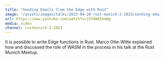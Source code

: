 ```yaml
---
title: "Sending Emails from the Edge with Rust"
image: "/assets/images/talks/2023-04-20-rust-munich-2-2023/sending-emails-from-the-edge-with-rust.jpg"
url: https://www.youtube.com/watch?v=j5fAWX5heWg
media: video
channel: rustmunich-2-2023
---
```


It is possible to write Edge functions in Rust. Marco Otte-Witte explained how
and discussed the role of WASM in the process in his talk at the Rust Munich
Meetup.
